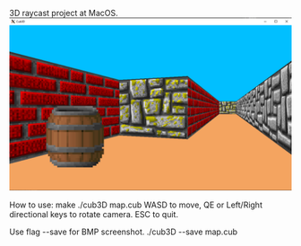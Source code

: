 3D raycast project at MacOS.
![Иллюстрация к проекту](https://github.com/xTSL-echiles/cub3d/blob/master/Screenshot_1.png)

How to use:
make
./cub3D map.cub
WASD to move, QE or Left/Right directional keys to rotate camera. ESC to quit.

Use flag --save for BMP screenshot.
./cub3D --save map.cub
